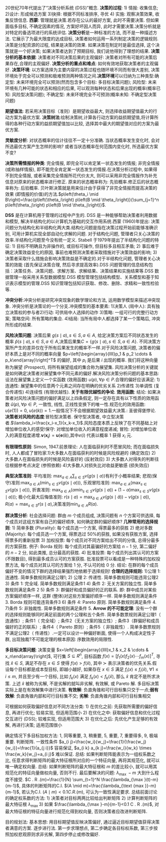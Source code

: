 20世纪70年代提出了“决策分析系统 (DSS)”概念. **决策的过程**: 1) 情报: 收集信息; 2)设计: 形成候选方案 3)抉择: 根据不同标准排序, 寻优 4) 实施: 观察决策效果, 收集反馈信息. **西蒙**: 管理就是决策.若存在公认的最好方案, 此时不需要决策. 但如果面临多目标, 不确定因素的情况, 方案好坏因人而异, 此时才需要决策.决策分析就是对特定的备选项进行的系统评估. **决策分析**是一种标准的方法, 而不是一种描述方法. 它展示了为最大限度的达成目标, 决策者如何运用一系列制定决策的逻辑规则.决策是分配资源的过程, 结果是决策的效果. 如果决策在制定时是最佳选择, 这个决策就是一个好决策; 如果决策者达到了预期目标, 我们说他得到了理想的结果. **决策分析的基本依据**: 决策者对不同决策后果的主观偏好: 决策者对所有可能的决策后果存在,合理的主观偏好. **决策分析的重点和难点**: 如何有效地获取决策者的主观偏好. **决策环境**: 以方案选择为主要内容的决策过程也随环境不同而有很大差别, 决策环境处于完全可以预测和极难预测两种情况之间.**决策环境**可以归纳为三种类型:确定型: 未来环境完全可以预测(然而包含多个目标: 多目标决策问题); 风险型: 未来环境有几种可能的状态和相应的后果, 可以观测每种状态和后果出现的概率(概率已知: 风险型决策问题); 不确定型: 未来环境完全不可预测(概率未知: 不确定型决策问题)

**期望值法**: 若采用决策目标（准则）是期望收益最大, 则选择收益期望值最大的行动方案为最优方案. **决策树法**:绘制决策树,计算各行动方案的益损期望值,将计算所得的各种行动方案的益损期望值加以比较, 选择其中最大的期望值对应的方案为最优方案.

**灵敏度分析**: 对状态概率的估计往往不一定十分准确. 当状态概率发生变化时, 会对所选最优方案产生怎样的影响? 或者当状态概率在何范围内变化时, 所选最优方案不变?

**决策所需情报的种类**: 完全情报, 即完全可以肯定某一状态发生的情报; 非完全情报 (或称抽样情报), 即不能完全肯定某一状态发生的情报.在决策分析过程中, 如果得不到完全情报, 或者采集完全情报所花代价太大, 则可以采用非完全情报作为补充信息对原来的状态概率进行修正. 原来的状态概率称为: 先验概率.修正后的状态概率称为: 后验概率. 贝叶斯决策就是用来估计由于获得了非完全情报而提高决策的效果 (即情报的价值)的方法.$p\left(\theta_i \mid B\right)=\frac{p\left(\theta_i\right) p\left(B \mid \theta_i\right)}{\sum_{j=1}^n p\left(\theta_j\right) p\left(B \mid \theta_j\right)}$.

**DSS** 是在计算机用于管理的过程中产生的. DSS 是一种能够帮助决策者利用数据和模型, 解决半结构化的以计算机为基础的交互作用系统.西蒙 (1960)年提出: 决策问题分为结构化和半结构化两大类.结构化问题是指在决策过程开始前能够准确识别, 可用计算机实现全部自动化求解的问题. 对于结构化问题, 管理者只关心决策的效率.半结构化问题至今没有统一定义. Stabell 于1979年提出了半结构化问题的特征: 1) 目标不明确且为非操作的, 或目标可操作, 但目标多且相互矛盾; 2) 事后难于确定决策效益变化的原因, 事前也难预测决策者采取措施对于决策效益的影响; 3) 决策者采取什么措施会影响决策效益是不确定的.对于半结构化问题, 管理者关心决策的效能 (首先保证决策合理, 然后寻求提高效率).DSS 问题管理的信息结构包括：决策任务、决策问题、求解方案、求解结果、决策结果和实施结果等.DSS 数据管理一般采用关系型数据模型.DSS 模型管理包括结构模型、关系模型和基于知识表示模型的管理.DSS 知识管理包括知识获取、修改、删除、求精和一致性检验等.

**冲突分析**:冲突分析是研究冲突现象的数学理论和方法, 运用数学模型来描述冲突现象. 冲突分析是决策论的一个分支.冲突模型的基本要素: 1)决策人 (局中人): 具有独立决策权的参与者2)行动: 可供局中人选择的动作 3)策略: 一组可行的完整行动方案; 策略空间: 所有策略的集合. 4)结局: 当所有局中人都选择了某一个策略后, 冲突所形成的结果.

**风险决策问题**: 决策后果 $g(s \mid a), s \in S, a \in A$, 给定决策方案后不同状态发生的概率 $\hat{p}(s \mid a), s \in S, a \in A$,决策后果集$C=\{g(s \mid a), s \in S, a \in A\}$. 不同决策方案所产生的差异仅在于所有后果发生的概率不一样.对于风险决策问题, 决策者的偏好本质上是对不同的概率向量 $p=\left[\begin{array}{llll}p_1 & p_2 \cdots & p_k\end{array}\right]^T$ 的偏好, 其中 $p_i$ 是后果 $i$ 出现的概率. 我们将这种向量称为展望 (Prospect), 将所有展望组成的集合称为展望集. 风险决策分析的关键就是如何确定决策者对展望集中不同元素的偏好.解决风险决策分析问题的基本思路:设法在展望集上定义一个实函数 (效用函数) $u(p), \forall p \in P$.合理的偏好应该满足: 1)连通性: 展望集中的任意两个元素之间存在明确的优劣关系 2)传递性 3)单调性 (复合传递性) 4)连续性 (有限优越性). **关于有限优越性的争论**. **效用函数**: 结论: 如果决策者对风险决策问题的偏好满足以上四条假定, 则一定存在具有以下性质的效用函数 $\hat{u}(p), \forall p \in P$, 一致性, 线性, 正线性变换下的唯一性.规范化的效用函数: $u(e(1))=0$, $u(e(k))=1$.一般情况下不会根据期望效益最大决策.: 圣彼得堡悖论. **决策者对风险的态度**:冒险型决策者. 保守型决策者, 中立型决策者.$\lambda_i=\frac{x_i-x_1}{x_k-x_1}$.风险态度本质上反映了在不同基础上对增加单位收入的感受!保守: 对增加单位收入的满意程度递减; 冒险: 对增加单位收入的满意程度递增.$\boldsymbol{v}\left(\boldsymbol{x}_{\boldsymbol{i}}\right)=\boldsymbol{u}(\boldsymbol{e}(\boldsymbol{i}))$,其中$e(i)$ 代表以概率 1 获得 $x_i$ 元.

**有限理性原则**: Simon, 1947.前景理论: 人在面临获利时不愿冒风险; 而在面临损失时, 人人都成了冒险家.1)大多数人在面临获利的时候是风险规避的 (确定效应) 2) 大多数人在面临损失的时候是风险喜好的 (反射效应) 3) 大多数人对得失的判断往往根据参考点决定 (参照依赖) 4)大多数人对损失比对收益更敏感 (损失效应)

**典型决策准则**: 平均准则: $\max _{a \in A} \sum_{s \in S} v(g(s \mid a))$有利于小概率结果; 悲观(保守)准则:$\max _{a \in A}\left(\min _{s \in S} v(g(s \mid a))\right)$, 乐观冒险准则: $\max _{a \in A}\left(\max _{s \in S} v(g(s \mid a))\right)$, 折衷准则: $\max _{a \in A}\left(\alpha \min _{s \in S} v(g(s \mid a))+(1-\alpha) \max _{s \in S} v(g(s \mid a))\right)$; 极小化最大后悔值准则: $r(s \mid a)=\max _{\hat{a} \in A} v(g(s \mid \hat{a}))-v(g(s \mid a))$, $R(a)=\max _{s \in S} r(s \mid a)$,决策准则$\min _{a \in A} R(a)$.

**群决策分析**: 社会选择问题: 群由 $m$ 个成员组成, 决策问题有 $n$ 个方案可供选择, 每个成员对这组方案有自己的偏好顺序, 如何确定群的偏好顺序? **几种常用的选择规则**: 1) 简单多数 (Plurality): 每个成员选一个方案, 得票最多的获胜 2) 绝对多数 (Majority): 每个成员选一个方案, 得票选过 50%的获胜, 如果没有获胜方案, 选择得票多的重新投票 3) 加权投票: 每个成员对不同方案给出不同的分值, 总得分最多的方案获胜. 例子: Borda 规则: 每个成员对其最骗好的方案给 $n-1$ 分, 第二偏好的 $n-2$ 分, 如此类推, 总分最高的获胜. 4) 批准投票: 每个成员列出其认可的方案 (不限数目), 得到最多成员认可的方案获胜. 批准投票可以看成是一种特殊的加权投票方法, 每个成员对其认可的方案给 1 分, 不认可的给 0 分. 结论: 在群的每个成员偏好不变的情况下群的选择结果强烈地依赖于选择规则! **合理的选择规则:** 1)公理 1: 连通性. 简单多数规则满足公理1; 2) 公理 2: 传递性. 简单多数规则可能违背公理2 3) 条件 1: 完全域. 简单多数规则满足条件1 4) 条件 2: 无关方案的独立性. 简单多数规则满足条件 2 5) 条件 3: 群偏好和成员偏好的正的联系. 即: 群中成员对某些方案偏好顺序一样, 这群 (整体)对这些方案偏好顺序一样. 简单多数规则满足条件 3. Borda 规则可能违背条件3 6) 条件 4: Pareto 原则. 简单多数规则满足条件 4. 7)条件 5: 非独裁性. 简单多数规则满足条件 5. **Arrow 的不可能定理**: 没有一个群的选择规则能够同时满足前面的两个公理和五个条件. 简单多数票规则满足公理1（ 连通性）; 条件1（ 完全域）; 条件2（无关方案的独立性）; 条件3（群偏好和成员偏好的正的联系）; 条件4（ Pareto 原则）; 条件5（ 非独裁性）. 简单多数票规则不满足公理2（ 传递性）.一定可以设计一种偏好断面, 使得一个人构成决定性子群, 出现独裁?不可能定理的根本原因: 序数效用的局限性.

**多目标决策问题**: 决策变量 $x=\left[\begin{array}{llll}x_1 & x_2 & \cdots & x_n\end{array}\right]$, 可行集 $S \subseteq R^n$, 目标函数 $f(x)=\left[f_1(x) f_2(x) \cdots f_m(x)\right]^T$, 寻找 $\hat{x} \in S$, 满足不存在 $x \in S$ 使得 $f(x)>f(\hat{x})$, 其中 $\succ$ 表示决策者的优先关系.假设每个目标都是成本型目标, 即越小越好, 如果存在 $x \in S$ 满足 $f_i(x) \leq f_i(\hat{x})$, $\forall 1 \leq i \leq m$, 并且至少有一个目标, 比如 $f_k(x)$ 满足 $f_k(x)<f_k(\hat{x})$, 那么 $\hat{x}$ 肯定不是所求决策. 上述 $\hat{x}$ 被称为劣解, 不是劣解的就叫非劣解, 有效解, 或 Pareto 解. 多目标决策实际上是在有效解集中进行决策. **有效解**: 负直角锥和可行目标集只交于一点;**弱有效解**: 负直角锥内部和可行目标集不交; **劣解**: 负直角锥内部和可行目标集相交

可根据如何获取偏好信息对不同方法分类: 1) 在优化之前: 先获取所需要的偏好信息, 再进行优化; 较易实现, 但适用范围小 2) 在优化之中: 获取偏好信息和优化过程交互进行 (DSS); 较难实现, 但适用范围大 3) 在优化之后: 先优化产生足够的有效解, 再进行决策; 适用范围很小

确定情况下多目标加权方法: 1, 同等重要, 3, 稍重要, 5, 重要, 7, 重要得多, 9, 极端重要. 判断矩阵. 一致性条件 $a_{i j}=\frac{w_i}{w_j}=\frac{1}{\frac{w_j}{w_i}}=\frac{1}{a_{j i}}$ 容易保证, $a_{i k} a_{k j}=\frac{w_i}{w_k} \times \frac{w_k}{w_j}=a_{i j}$ 难以保证. 总结: 如果判断矩阵能表示为一组权系数之比, 任意求得判断矩阵的最大特征根所对应的一个特征向量, 再将其规范化, 就可以唯一确定权向量. 总结: 如果判断矩阵的最大特征根和 $m$ 的差比较小, 就可以用其规范化的特征向量做权向量, 否则不行. 最后要解决的问题: $\lambda_{\text {max }}-m$ 大到什么程度不接受. $C . R .(m)=\frac{1}{N} \sum_{t=1}^N \frac{\lambda_{\max }(t)-m}{m-1}$, 具体的判断矩阵的C.I. $(A \mid m)=\frac{\lambda_{\text {max }}-m}{m-1}$, 若认为C.I. $(A \mid m)<0.1 C . R .(m)$, 可认为一致性满足要求. 总结前面讨论的确定权系数的方法: 1) 决策者对目标两两比较给出判断矩阵 2) 计算判断矩阵的最大特征根 $\lambda_{\text {max }}$ 3) 如果 $\frac{\lambda_{\max }-m}{m-1}<0.1 C . R .(m)$, 对最大特征根的特征向量进行规范化得到权向量, 否则决策者应改进判断矩阵.

目的规划法: 基本思想: 用目标期望值反映决策偏好, 通过逼近目标期望值获得决策者满意的方案. 逐步进行法. 第一步求理想点, 第二步确定各目标权系数, 第三步按照加权悲观原则求非劣解, 第四步停止或修改偏好.
